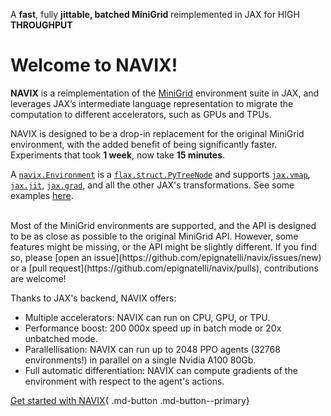 <p class="maiusc" style="margin-bottom: 0.8em;">A <b>fast</b>, fully <b>jittable, batched MiniGrid</b>  reimplemented in JAX for HIGH <b>THROUGHPUT</b></p>
<h1>Welcome to <b>NAVIX</b>!</h1>


**NAVIX** is a reimplementation of the [MiniGrid](https://minigrid.farama.org/) environment suite in JAX, and leverages JAX’s intermediate language representation to migrate the computation to different accelerators, such as GPUs and TPUs.

NAVIX is designed to be a drop-in replacement for the original MiniGrid environment, with the added benefit of being significantly faster.
Experiments that took **1 week**, now take **15 minutes**.

A [`navix.Environment`](api/environments/environment.md) is a [`flax.struct.PyTreeNode`](https://flax.readthedocs.io/en/latest/api_reference/flax.struct.html#flax.struct.PyTreeNode) and supports [`jax.vmap`](https://jax.readthedocs.io/en/latest/_autosummary/jax.vmap.html), [`jax.jit`](https://jax.readthedocs.io/en/latest/_autosummary/jax.jit.html), [`jax.grad`](https://jax.readthedocs.io/en/latest/_autosummary/jax.grad.html), and all the other JAX's transformations.
See some examples [here](examples/getting_started.ipynb).

<br>
Most of the MiniGrid environments are supported, and the API is designed to be as close as possible to the original MiniGrid API.
However, some features might be missing, or the API might be slightly different.
If you find so, please [open an issue](https://github.com/epignatelli/navix/issues/new) or a [pull request](https://github.com/epignatelli/navix/pulls), contributions are welcome!


Thanks to JAX's backend, NAVIX offers:

- Multiple accelerators: NAVIX can run on CPU, GPU, or TPU.
- Performance boost: 200 000x speed up in batch mode or 20x unbatched mode.
- Parallellisation: NAVIX can run up to 2048 PPO agents (32768 environments!) in parallel on a single Nvidia A100 80Gb.
- Full automatic differentiation: NAVIX can compute gradients of the environment with respect to the agent's actions.


[Get started with NAVIX](examples/getting_started.ipynb){ .md-button .md-button--primary}